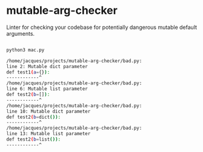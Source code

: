 # mutable-arg-checker
Linter for checking your codebase for potentially dangerous mutable default arguments.

```sh

python3 mac.py

/home/jacques/projects/mutable-arg-checker/bad.py:
line 2: Mutable dict parameter
def test1(a={}):
------------^
/home/jacques/projects/mutable-arg-checker/bad.py:
line 6: Mutable list parameter
def test2(b=[]):
------------^
/home/jacques/projects/mutable-arg-checker/bad.py:
line 10: Mutable dict parameter
def test2(b=dict()):
------------^
/home/jacques/projects/mutable-arg-checker/bad.py:
line 13: Mutable list parameter
def test2(b=list()):
------------^
```
